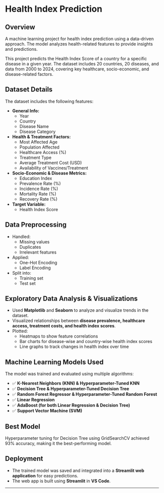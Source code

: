 # **Health Index Prediction**

## **Overview**
A machine learning project for health index prediction using a data-driven approach. The model analyzes health-related features to provide insights and predictions.

This project predicts the Health Index Score of a country for a specific disease in a given year. The dataset includes 20 countries, 20 diseases, and data from 2000 to 2024, covering key healthcare, socio-economic, and disease-related factors.

## **Dataset Details**
The dataset includes the following features:
- **General Info:**  
  - Year  
  - Country  
  - Disease Name  
  - Disease Category  
- **Health & Treatment Factors:**  
  - Most Affected Age  
  - Population Affected  
  - Healthcare Access (%)  
  - Treatment Type  
  - Average Treatment Cost (USD)  
  - Availability of Vaccines/Treatment  
- **Socio-Economic & Disease Metrics:**  
  - Education Index  
  - Prevalence Rate (%)  
  - Incidence Rate (%)  
  - Mortality Rate (%)  
  - Recovery Rate (%)  
- **Target Variable:**  
  - Health Index Score  

## **Data Preprocessing**
- Handled:
  - Missing values  
  - Duplicates  
  - Irrelevant features  
- Applied:
  - One-Hot Encoding  
  - Label Encoding  
- Split into:
  - Training set  
  - Test set  

## **Exploratory Data Analysis & Visualizations**
- Used **Matplotlib** and **Seaborn** to analyze and visualize trends in the dataset.  
- Visualized relationships between **disease prevalence, healthcare access, treatment costs, and health index scores**.  
- Plotted:
  - Heatmaps to show feature correlations  
  - Bar charts for disease-wise and country-wise health index scores  
  - Line graphs to track changes in health index over time  

## **Machine Learning Models Used**
The model was trained and evaluated using multiple algorithms:  
- ✅ **K-Nearest Neighbors (KNN) & Hyperparameter-Tuned KNN**  
- ✅ **Decision Tree & Hyperparameter-Tuned Decision Tree**  
- ✅ **Random Forest Regressor & Hyperparameter-Tuned Random Forest**  
- ✅ **Linear Regression**  
- ✅ **AdaBoost (for both Linear Regression & Decision Tree)**  
- ✅ **Support Vector Machine (SVM)**

## **Best Model**
Hyperparameter tuning for Decision Tree using GridSearchCV achieved 93% accuracy, making it the best-performing model.

## **Deployment**
- The trained model was saved and integrated into a **Streamlit web application** for easy predictions.  
- The web app is built using **Streamlit** in **VS Code**.  

---


